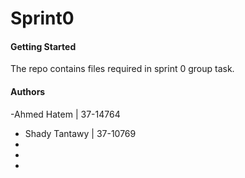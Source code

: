 # Sprint0
#### Getting Started
The repo contains files required in sprint 0 group task.
#### Authors
-Ahmed Hatem | 37-14764    
- Shady Tantawy | 37-10769
-
-
-
